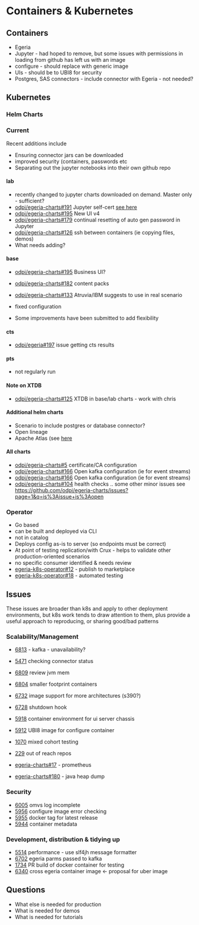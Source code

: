 # Containers & Kubernetes 

## Containers

* Egeria
* Jupyter - had hoped to remove, but some issues with permissions in loading from github has left us with an image
* configure - should replace with generic image
* UIs - should be to UBI8 for security
* Postgres, SAS connectors - include connector with Egeria - not needed?

## Kubernetes

### Helm Charts

### Current

Recent additions include
* Ensuring connector jars can be downloaded
* improved security (containers, passwords etc
* Separating out the jupyter notebooks into their own github repo

#### lab
* recently changed to jupyter charts downloaded on demand. Master only - sufficient?
* [odpi/egeria-charts#191](https://github.com/odpi/egeria-charts/issues/191) Jupyter self-cert [see here](certificates.md)
* [odpi/egeria-charts#195](https://github.com/odpi/egeria-charts/issues/195) New UI v4
* [odpi/egeria-charts#179](https://github.com/odpi/egeria-charts/issues/179) continual resetting of auto gen password in Jupyter
* [odpi/egeria-charts#126](https://github.com/odpi/egeria-charts/issues/126) ssh between containers (ie copying files, demos)
* What needs adding?

#### base
* [odpi/egeria-charts#195](https://github.com/odpi/egeria-charts/issues/195) Business UI?
* [odpi/egeria-charts#182](https://github.com/odpi/egeria-charts/issues/182) content packs
* [odpi/egeria-charts#133](https://github.com/odpi/egeria-charts/issues/133) Atruvia/IBM suggests to use in real scenario


* fixed configuration
* Some improvements have been submitted to add flexibility

#### cts
* [odpi/egeria#197](https://github.com/odpi/egeria-charts/issues/197) issue getting cts results

#### pts
* not regularly run

#### Note on XTDB
* [odpi/egeria-charts#125](https://github.com/odpi/egeria-charts/issues/125) XTDB in base/lab charts - work with chris

#### Additional helm charts
* Scenario to include postgres or database connector?
* Open lineage
* Apache Atlas (see [here](connectors.md)

#### All charts
* [odpi/egeria-charts#5](https://github.com/odpi/egeria-charts/issues/5) certificate/CA configuration
* [odpi/egeria-charts#166](https://github.com/odpi/egeria-charts/issues/166) Open kafka configuration (ie for event streams)
* [odpi/egeria-charts#166](https://github.com/odpi/egeria-charts/issues/166) Open kafka configuration (ie for event streams)
* [odpi/egeria-charts#104](https://github.com/odpi/egeria-charts/issues/104) health checks 
.. some other minor issues see https://github.com/odpi/egeria-charts/issues?page=1&q=is%3Aissue+is%3Aopen

### Operator
* Go based
* can be built and deployed via CLI
* not in catalog
* Deploys config as-is to server (so endpoints must be correct)
* At point of testing replication/with Crux - helps to validate other production-oriented scenarios
* no specific consumer identified & needs review
* [egeria-k8s-operator#12](https://github.com/odpi/egeria-k8s-operator/issues/12) - publish to marketplace
* [egeria-k8s-operator#18](https://github.com/odpi/egeria-k8s-operator/issues/18) - automated testing




## Issues 

These issues are broader than k8s and apply to other deployment environments, but k8s work tends to draw attention to them, plus provide a useful approach to reproducing, or sharing good/bad patterns

### Scalability/Management
* [6813](https://github.com/odpi/egeria/issues/6813) - kafka - unavailability?
* [5471](https://github.com/odpi/egeria/issues/5471) checking connector status
* [6809](https://github.com/odpi/egeria/issues/6809) review jvm mem
* [6804](https://github.com/odpi/egeria/issues/6804) smaller footprint containers
* [6732](https://github.com/odpi/egeria/issues/6732) image support for more architectures (s390?)
* [6728](https://github.com/odpi/egeria/issues/6728) shutdown hook

* [5918](https://github.com/odpi/egeria/issues/5918) container environment for ui server chassis
* [5912](https://github.com/odpi/egeria/issues/5912) UBI8 image for configure container
* [1070](https://github.com/odpi/egeria/issues/1070) mixed cohort testing
* [229](https://github.com/odpi/egeria/issues/229) out of reach repos
* [egeria-charts#17](https://github.com/odpi/egeria-charts/issues/17) - prometheus
* [egeria-charts#180](https://github.com/odpi/egeria-charts/issues/180) - java heap dump


### Security
* [6005](https://github.com/odpi/egeria/issues/6005) omvs log incomplete
* [5956](https://github.com/odpi/egeria/issues/5956) configure image error checking
* [5955](https://github.com/odpi/egeria/issues/5955) docker tag for latest release
* [5944](https://github.com/odpi/egeria/issues/5944) container metadata

### Development, distribution & tidying up
* [5514](https://github.com/odpi/egeria/issues/5514) performance - use slf4jh message formatter
* [6702](https://github.com/odpi/egeria/issues/6702) egeria parms passed to kafka
* [1734](https://github.com/odpi/egeria/issues/1734) PR build of docker container for testing
* [6340](https://github.com/odpi/egeria/issues/6340) cross egeria container image <- proposal for uber image

## Questions

* What else is needed for production
* What is needed for demos
* What is needed for tutorials
